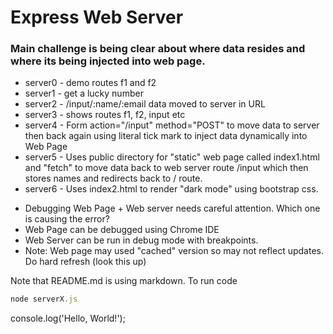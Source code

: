 # Express Web Server

### Main challenge is being clear about where data resides and where its being injected into web page.

- server0 - demo routes f1 and f2
- server1 - get a lucky number
- server2 - /input/:name/:email data moved to server in URL
- server3 - shows routes f1, f2, input etc
- server4 - Form action="/input" method="POST" to move data to server then back again using literal tick mark to inject data dynamically into Web Page
- server5 - Uses public directory for "static" web page called index1.html and "fetch" to move data back to web server route /input which then stores names and redirects back to / route.
- server6 - Uses index2.html to render "dark mode" using bootstrap css.

* Debugging Web Page + Web server needs careful attention. Which one is causing the error?
* Web Page can be debugged using Chrome IDE
* Web Server can be run in debug mode with breakpoints.
* Note: Web page may used "cached" version so may not reflect updates. Do hard refresh (look this up)

Note that README.md is using markdown.
To run code

```javascript
node serverX.js

```

console.log('Hello, World!');
